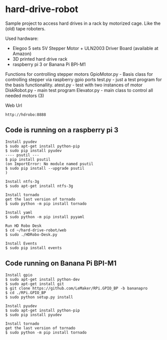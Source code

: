 # hard-drive-robot
Sample project to access hard drives in a rack by motorized cage.
Like the (old) tape roboters.

Used hardware:

- Elegoo 5 sets 5V Stepper Motor + ULN2003 Driver Board (available at Amazon)
- 3D printed hard drive rack
- raspberry pi 3 or Banana Pi BPI-M1

Functions for controlling stepper motors
GpioMotor.py - Basis class for controlling stepper via raspberry gpio ports
test.py - just a test program for the basis functionallity. 
atest.py - test with two instances of motor 
DiskRobot.py - main test program
Elevator.py - main class to control all needed motors (3)

Web Url
```
http://hdrobo:8888
```


Code is running on a raspberry pi 3
-----------------------------------
```
Install pyudev
$ sudo apt-get install python-pip
$ sudo pip install pyudev
---- psutil ---
$ pip install psutil
(on ImportError: No module named psutil
$ sudo pip install --upgrade psutil
)
```

```
Install ntfs-3g
$ sudo apt-get install ntfs-3g
```

```
Install tornado
get the last version of tornado
$ sudo python -m pip install tornado
```

```
Install yaml
$ sudo python -m pip install pyyaml
```

```
Run HD Robo Desk
$ cd ~/hard-drive-robot/web
$ sudo ./HDRobo-Desk.py
```

```
Install Events
$ sudo pip install events
```





Code running on Banana Pi BPI-M1
--------------------------------
```
Install gpio
$ sudo apt-get install python-dev
$ sudo apt-get install git
$ git clone https://github.com/LeMaker/RPi.GPIO_BP -b bananapro
$ cd ./RPi.GPIO_BP
$ sudo python setup.py install

Install pyudev
$ sudo apt-get install python-pip
$ sudo pip install pyudev

Install tornado
get the last version of tornado
$ sudo python -m pip install tornado
```
